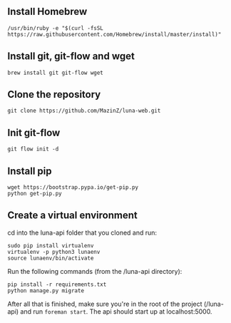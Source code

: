 ## Install Homebrew

`/usr/bin/ruby -e "$(curl -fsSL https://raw.githubusercontent.com/Homebrew/install/master/install)"`

## Install git, git-flow and wget

```brew install git git-flow wget```

## Clone the repository

`git clone https://github.com/MazinZ/luna-web.git`

## Init git-flow

```git flow init -d```

## Install pip

```
wget https://bootstrap.pypa.io/get-pip.py
python get-pip.py
```

## Create a virtual environment
cd into the luna-api folder that you cloned and run:

```
sudo pip install virtualenv
virtualenv -p python3 lunaenv
source lunaenv/bin/activate
```

Run the following commands (from the /luna-api directory):

```
pip install -r requirements.txt
python manage.py migrate
```

After all that is finished, make sure you're in the root of the project (/luna-api) and run `foreman start`.
The api should start up at localhost:5000.

